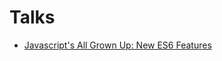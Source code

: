 Talks
=====

* [Javascript's All Grown Up: New ES6 Features](./javascript-grown-up-es6-features/README.md)
